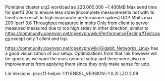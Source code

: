 Pontipine cluster
uiq2 workload aa 220.000.000 ~1.400MB
Max send time for iperf3 20s to ensure less stdev(incomplete measurements not with 1s timeframe result in high inaccurate performance spikes)
UDP Mbits max 200
Iperf 3.6
Throughput measured in mbits
Only from client to server measured measured due to too high stdev in other direction, similar to  https://community.openvpn.net/openvpn/wiki/PerformanceTesting#Testcases except only 1 client and tcp.

https://community.openvpn.net/openvpn/wiki/Gigabit_Networks_Linux has a good visualization of our setup.
Optimizations from that link however will be ignore as we want the most general setup and there were also no improvements from applying them since they only make sense for udp.

Lib Versions: 
pkcs11-helper-1.11 
ENSSL_VERSION:-1.0.2i
LZO 2.09
